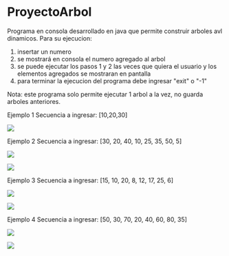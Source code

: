 # ProyectoArbol
Programa en consola desarrollado en java que permite construir arboles avl dinamicos.
Para su ejecucion:
1.  insertar un numero
2.  se mostrará en consola el numero agregado al arbol
3.  se puede ejecutar los pasos 1 y 2 las veces que quiera el usuario y los elementos agregados se mostraran en pantalla 
4.  para terminar la ejecucion del programa debe ingresar "exit" o "-1"

Nota: este programa solo permite ejecutar 1 arbol a la vez, no guarda arboles anteriores.

Ejemplo 1
Secuencia a ingresar: [10,20,30]

![](https://github.com/abner-nj/ProyectoArbol/blob/main/E1.JPG)

Ejemplo 2
Secuencia a ingresar: [30, 20, 40, 10, 25, 35, 50, 5]


![](https://github.com/abner-nj/ProyectoArbol/blob/main/e2.1.JPG)


![](https://github.com/abner-nj/ProyectoArbol/blob/main/e2.2.JPG)

Ejemplo 3
Secuencia a ingresar: [15, 10, 20, 8, 12, 17, 25, 6]



![](https://github.com/abner-nj/ProyectoArbol/blob/main/e3.1.JPG)


![](https://github.com/abner-nj/ProyectoArbol/blob/main/e3.2.JPG)

Ejemplo 4
Secuencia a ingresar: [50, 30, 70, 20, 40, 60, 80, 35]



![](https://github.com/abner-nj/ProyectoArbol/blob/main/e4.1.JPG)


![](https://github.com/abner-nj/ProyectoArbol/blob/main/e4.2.JPG)
